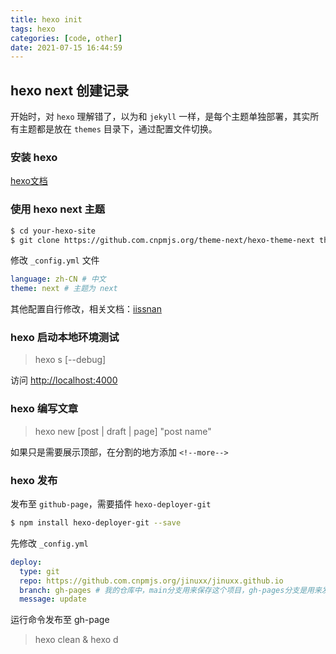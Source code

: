 ```yaml
---
title: hexo init
tags: hexo
categories: [code, other]
date: 2021-07-15 16:44:59
---
```

## hexo next 创建记录
开始时，对 `hexo` 理解错了，以为和 `jekyll` 一样，是每个主题单独部署，其实所有主题都是放在 `themes` 目录下，通过配置文件切换。

### 安装 hexo
[hexo文档](https://hexo.io/zh-cn/docs/)
<!--more-->

### 使用 hexo next 主题
```sh
$ cd your-hexo-site
$ git clone https://github.com.cnpmjs.org/theme-next/hexo-theme-next themes/next # 注意这个文件路径，不要多层嵌套了
```
修改 `_config.yml` 文件
```yml
language: zh-CN # 中文
theme: next # 主题为 next
```
其他配置自行修改，相关文档：[iissnan](http://theme-next.iissnan.com/)

### hexo 启动本地环境测试
> hexo s [--debug]

访问 [http://localhost:4000](http://localhost:4000)

### hexo 编写文章
> hexo new [post | draft | page] "post name"

如果只是需要展示顶部，在分割的地方添加 `<!--more-->`

### hexo 发布
发布至 `github-page`，需要插件 `hexo-deployer-git`
```sh
$ npm install hexo-deployer-git --save
```
先修改 `_config.yml`
```yaml
deploy:
  type: git
  repo: https://github.com.cnpmjs.org/jinuxx/jinuxx.github.io
  branch: gh-pages # 我的仓库中，main分支用来保存这个项目，gh-pages分支是用来发布的
  message: update
```
运行命令发布至 gh-page
> hexo clean & hexo d

